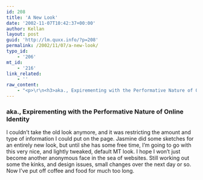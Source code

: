 ```yaml
---
id: 208
title: 'A New Look'
date: '2002-11-07T10:42:37+00:00'
author: Kellan
layout: post
guid: 'http://lm.quxx.info/?p=208'
permalink: /2002/11/07/a-new-look/
typo_id:
    - '206'
mt_id:
    - '216'
link_related:
    - ''
raw_content:
    - "<p>\r\n<h3>aka., Expirementing with the Performative Nature of Online Identity</h3>\r\nI couldn\\'t take the old look anymore, and it was restricting the amount and type of information I could put on the page.  Jasmine did some sketches for an entirely new look, but until she has some free time, I\\'m going to go with this very nice, and lightly tweaked, default MT look.  I hope I won\\'t just become another anonymous face in the sea of websites.\r\n</p>\r\n<p>\r\nStill working out some the kinks, and design issues, small changes over the next day or so.  Now I\\'ve put off coffee and food for much too long.\r\n</p>"
---
```


### aka., Expirementing with the Performative Nature of Online Identity

I couldn’t take the old look anymore, and it was restricting the amount and type of information I could put on the page. Jasmine did some sketches for an entirely new look, but until she has some free time, I’m going to go with this very nice, and lightly tweaked, default MT look. I hope I won’t just become another anonymous face in the sea of websites. Still working out some the kinks, and design issues, small changes over the next day or so. Now I’ve put off coffee and food for much too long.
